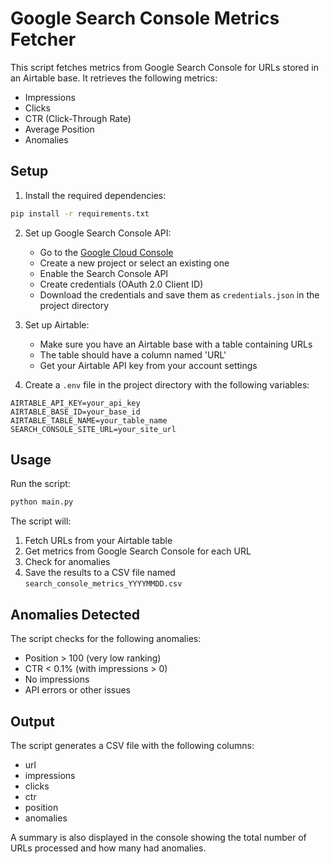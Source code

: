 # Google Search Console Metrics Fetcher

This script fetches metrics from Google Search Console for URLs stored in an Airtable base. It retrieves the following metrics:
- Impressions
- Clicks
- CTR (Click-Through Rate)
- Average Position
- Anomalies

## Setup

1. Install the required dependencies:
```bash
pip install -r requirements.txt
```

2. Set up Google Search Console API:
   - Go to the [Google Cloud Console](https://console.cloud.google.com/)
   - Create a new project or select an existing one
   - Enable the Search Console API
   - Create credentials (OAuth 2.0 Client ID)
   - Download the credentials and save them as `credentials.json` in the project directory

3. Set up Airtable:
   - Make sure you have an Airtable base with a table containing URLs
   - The table should have a column named 'URL'
   - Get your Airtable API key from your account settings

4. Create a `.env` file in the project directory with the following variables:
```
AIRTABLE_API_KEY=your_api_key
AIRTABLE_BASE_ID=your_base_id
AIRTABLE_TABLE_NAME=your_table_name
SEARCH_CONSOLE_SITE_URL=your_site_url
```

## Usage

Run the script:
```bash
python main.py
```

The script will:
1. Fetch URLs from your Airtable table
2. Get metrics from Google Search Console for each URL
3. Check for anomalies
4. Save the results to a CSV file named `search_console_metrics_YYYYMMDD.csv`

## Anomalies Detected

The script checks for the following anomalies:
- Position > 100 (very low ranking)
- CTR < 0.1% (with impressions > 0)
- No impressions
- API errors or other issues

## Output

The script generates a CSV file with the following columns:
- url
- impressions
- clicks
- ctr
- position
- anomalies

A summary is also displayed in the console showing the total number of URLs processed and how many had anomalies. 